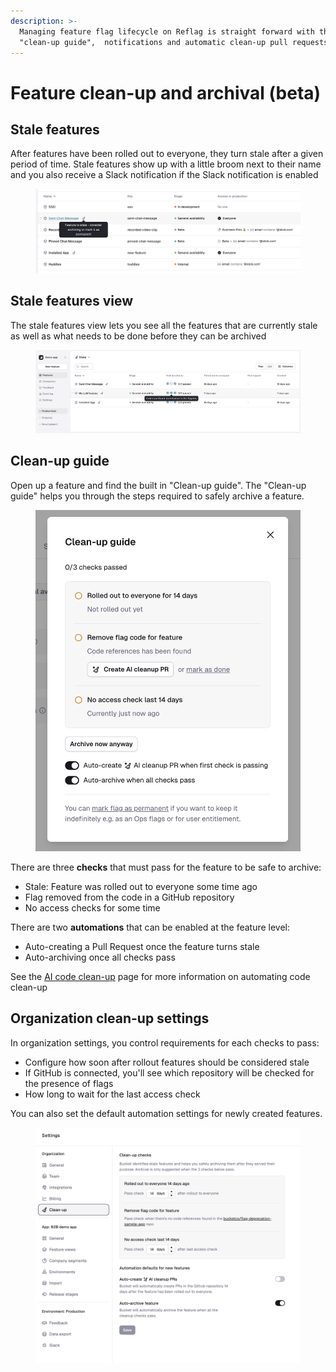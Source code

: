 ```yaml
---
description: >-
  Managing feature flag lifecycle on Reflag is straight forward with the
  "clean-up guide",  notifications and automatic clean-up pull requests.
---
```


# Feature clean-up and archival (beta)

## Stale features

After features have been rolled out to everyone, they turn stale after a given period of time. Stale features show up with a little broom next to their name and you also receive a Slack notification if the Slack notification is enabled

<figure><img src="../../.gitbook/assets/Screenshot 2025-07-15 at 21.31.16.png" alt=""><figcaption></figcaption></figure>

## Stale features view

The stale features view lets you see all the features that are currently stale as well as what needs to be done before they can be archived

<figure><img src="../../.gitbook/assets/Screenshot 2025-09-02 at 17.19.44.png" alt=""><figcaption></figcaption></figure>

## Clean-up guide

Open up a feature and find the built in "Clean-up guide". The "Clean-up guide" helps you through the steps required to safely archive a feature.

<figure><img src="../../.gitbook/assets/Screenshot 2025-07-10 at 14.04.07.png" alt="" width="563"><figcaption></figcaption></figure>

There are three **checks** that must pass for the feature to be safe to archive:

* Stale: Feature was rolled out to everyone some time ago
* Flag removed from the code in a GitHub repository
* No access checks for some time

There are two **automations** that can be enabled at the feature level:

* Auto-creating a Pull Request once the feature turns stale
* Auto-archiving once all checks pass

See the [AI code clean-up](ai-code-clean-up-beta.md) page for more information on automating code clean-up

## Organization clean-up settings

In organization settings, you control requirements for each checks to pass:

* Configure how soon after rollout features should be considered stale
* If GitHub is connected, you'll see which repository will be checked for the presence of flags
* How long to wait for the last access check

You can also set the default automation settings for newly created features.

<figure><img src="../../.gitbook/assets/Screenshot 2025-07-10 at 14.11.01.png" alt=""><figcaption></figcaption></figure>



